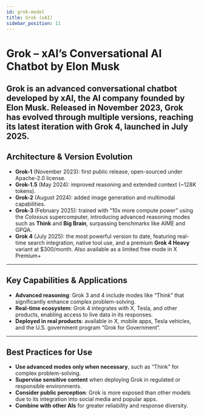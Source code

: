 ```yaml
---
id: grok-model
title: Grok (xAI)
sidebar_position: 11
---
```


# Grok – xAI’s Conversational AI Chatbot by Elon Musk

**Grok** is an advanced conversational chatbot developed by **xAI**, the AI company founded by Elon Musk. Released in **November 2023**, Grok has evolved through multiple versions, reaching its latest iteration with **Grok 4**, launched in July 2025.
---

## Architecture & Version Evolution

- **Grok-1** (November 2023): first public release, open-sourced under Apache-2.0 license.  
- **Grok-1.5** (May 2024): improved reasoning and extended context (~128K tokens).  
- **Grok-2** (August 2024): added image generation and multimodal capabilities.  
- **Grok-3** (February 2025): trained with “10x more compute power” using the *Colossus* supercomputer, introducing advanced reasoning modes such as **Think** and **Big Brain**, surpassing benchmarks like AIME and GPQA.
- **Grok 4** (July 2025): the most powerful version to date, featuring real-time search integration, native tool use, and a premium **Grok 4 Heavy** variant at $300/month. Also available as a limited free mode in X Premium+ 
---

## Key Capabilities & Applications

- **Advanced reasoning**: Grok 3 and 4 include modes like “Think” that significantly enhance complex problem-solving.
- **Real-time ecosystem**: Grok 4 integrates with X, Tesla, and other products, enabling access to live data in its responses.
- **Deployed in real products**: available in X, mobile apps, Tesla vehicles, and the U.S. government program “Grok for Government”.

---

## Best Practices for Use

- **Use advanced modes only when necessary**, such as “Think” for complex problem-solving.  
- **Supervise sensitive content** when deploying Grok in regulated or responsible environments.  
- **Consider public perception**: Grok is more exposed than other models due to its integration into social media and popular apps.  
- **Combine with other AIs** for greater reliability and response diversity.

